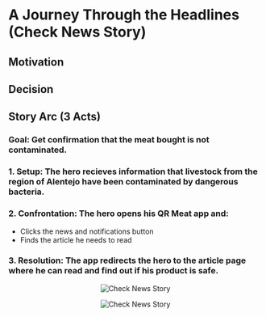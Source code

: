 # A Journey Through the Headlines (Check News Story)

## Motivation

## Decision



## Story Arc (3 Acts)
  ### Goal: Get confirmation that the meat bought is not contaminated.
  ### 1. Setup: The hero recieves information that livestock from the region of Alentejo have been contaminated by dangerous bacteria.
  ### 2. Confrontation: The hero opens his QR Meat app and:
  - Clicks the news and notifications button
  - Finds the article he needs to read
  ### 3. Resolution: The app redirects the hero to the article page where he can read and find out if his product is safe.

<p align="center">
<img src="./assets/light-check-news.png#gh-light-mode-only" alt="Check News Story">
</p>

<p align="center">
<img src="./assets/dark-check-news.png#gh-dark-mode-only" alt="Check News Story">
</p>
